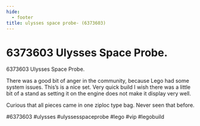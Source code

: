 ```yaml
---
hide:
  - footer
title: ulysses space probe- (6373603)
---
```


# 6373603 Ulysses Space Probe.

6373603 Ulysses Space Probe.

There was a good bit of anger in the community, because Lego had some system issues. This’s is a nice set. Very quick build
I wish there was a little bit of a stand as setting it on the engine does not make it display very well.

Curious that all pieces came in one ziploc type bag. Never seen that before.

#6373603 #ulysses #ulyssesspaceprobe #lego #vip #legobuild

